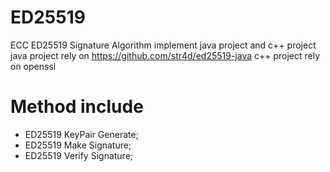# ED25519
ECC ED25519 Signature Algorithm
implement java project and c++ project 
java project rely on https://github.com/str4d/ed25519-java
c++ project rely on openssl 

# Method include 
* ED25519 KeyPair Generate;
* ED25519 Make Signature;
* ED25519 Verify Signature;